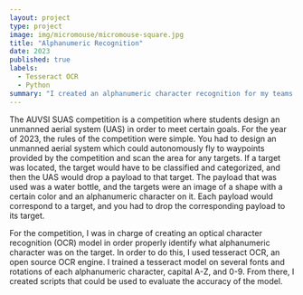 ```yaml
---
layout: project
type: project
image: img/micromouse/micromouse-square.jpg
title: "Alphanumeric Recognition"
date: 2023
published: true
labels:
  - Tesseract OCR
  - Python
summary: "I created an alphanumeric character recognition for my teams drone for the AUVSI SUAS 2023 compeition."
---
```



The AUVSI SUAS competition is a competition where students design an unmanned aerial system (UAS) in order to meet certain goals. For the year of 2023, the rules of the competition were simple. You had to design an unmanned aerial system which could autonomously fly to waypoints provided by the competition and scan the area for any targets. If a target was located, the target would have to be classified and categorized, and then the UAS would drop a payload to that target. The payload that was used was a water bottle, and the targets were an image of a shape with a certain color and an alphanumeric character on it. Each payload would correspond to a target, and you had to drop the corresponding payload to its target.

For the competition, I was in charge of creating an optical character recognition (OCR) model in order properly identify what alphanumeric character was on the target. In order to do this, I used tesseract OCR, an open source OCR engine. I trained a tesseract model on several fonts and rotations of each alphanumeric character, capital A-Z, and 0-9. From there, I created scripts that could be used to evaluate the accuracy of the model. 


